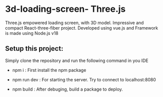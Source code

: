 # 3d-loading-screen- Three.js
Three.js empowered loading screen, with 3D model. Impressive and compact React-three-fiber project.
Developed using vue.js and Framework is made using Node.js v18

## Setup this project:
Simply clone the repository and run the following command in you IDE

* npm i : First install the  npm package

* npm run dev : For starting the server. Try to connect to localhost:8080

* npm build : After debuging, build a package to deploy.
